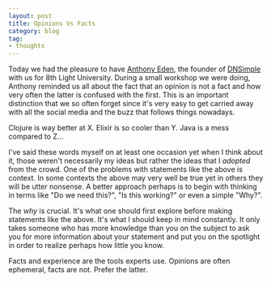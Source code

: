 ```yaml
---
layout: post
title: Opinions Vs Facts
category: blog
tag:
- thoughts
---
```

Today we had the pleasure to have [Anthony Eden](https://twitter.com/aeden), the founder of [DNSimple](https://dnsimple.com) with us for 8th Light University. During a small workshop we were doing, Anthony reminded us all about the fact that an opinion is not a fact and how very often the latter is confused with the first. This is an important distinction that we so often forget since it's very easy to get carried away with all the social media and the buzz that follows things nowadays.

Clojure is way better at X. Elixir is so cooler than Y. Java is a mess compared to Z...

I've said these words myself on at least one occasion yet when I think about it, those weren't necessarily my ideas but rather the ideas that I _adopted_ from the crowd. One of the problems with statements like the above is context. In some contexts the above may very well be true yet in others they will be utter nonsense. A better approach perhaps is to begin with thinking in terms like "Do we need this?", "Is this working?" or even a simple "Why?".

The _why_ is crucial. It's what one should first explore before making statements like the above. It's what I should keep in mind constantly. It only takes someone who has more knowledge than you on the subject to ask you for more information about your statement and put you on the spotlight in order to realize perhaps how little you know.

Facts and experience are the tools experts use. Opinions are often ephemeral, facts are not. Prefer the latter.
